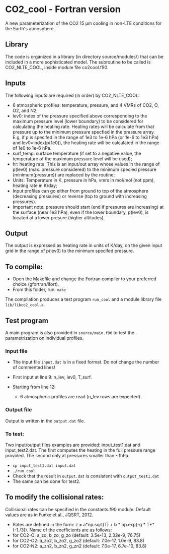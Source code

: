 # CO2_cool - Fortran version
A new parameterization of the CO2 15 µm cooling in non-LTE conditions for the Earth's atmosphere.

## Library 

The code is organized in a library (in directory source/modules/) that can be included in a more sophisticated model. 
The subroutine to be called is CO2_NLTE_COOL, inside module file co2cool.f90. 

## Inputs

The following inputs are required (in order) by CO2_NLTE_COOL:
- 6 atmospheric profiles: temperature, pressure, and 4 VMRs of CO2, O, O2, and N2; 
- lev0: index of the pressure specified above corresponding to the maximum pressure level (lower boundary) to be considered for calculating the heating rate. Heating rates will be calculate from that pressure up to the minimum pressure specfied in the pressure array. E.g, if p is specifed in the range of 1e3 to 1e-6 hPa (or 1e-6 to 1e3 hPa) and lev0=index(p(1e0)), the heating rate will be calculated in the range of 1e0 to 1e-6 hPa.
- surf_temp: surface temperature (if set to a negative value, the temperature of the maximum pressure level will be used);
- hr: heating rate. This is an input/out array whose values in the range of p(lev0) (max. pressure considered) to the minimum specied pressure (minimum(pressure)) are replaced by the routine; 
- Units: Temperature in K, pressure in hPa, vmrs in mol/mol (not ppm), heating rate in K/day;
- Input profiles can go either from ground to top of the atmosphere (decreasing pressures) or reverse (top to ground with increasing pressures).
- Important note: pressure should start (end if pressures are increasing) at the surface (near 1e3 hPa), even if the lower boundary, p(lev0), is located at a lower presure (higher altitudes).

## Output

The output is expressed as heating rate in units of K/day, on the given input grid in the range of p(lev0) to the minimum specifed pressure.

## To compile:
- Open the Makefile and change the Fortran compiler to your preferred choice (gfortran/ifort).
- From this folder, run: `make`

The compilation produces a test program `run_cool` and a module library file `lib/libco2_cool.a`.

## Test program
A main program is also provided in `source/main.f90` to test the parametrization on individual profiles. 
### Input file
- The input file `input.dat` is in a fixed format. Do not change the number of commented lines!

- First input at line 9: n_lev, lev0, T_surf.

- Starting from line 12:
    - 6 atmospheric profiles are read (n_lev rows are expected). 

### Output file
Output is written in the `output.dat` file.

### To test:
Two input/output files examples are provided: input_test1.dat and input_test2.dat. The first computes the heating in the full pressure range provided. The second only at pressures smaller than ~1hPa.    
- `cp input_test1.dat input.dat`
- `./run_cool`
- Check that the result in `output.dat` is consistent with `output_test1.dat`
- The same can be done for test2.

## To modify the collisional rates:
Collisional rates can be specified in the constants.f90 module. Default values are as in Funke et al., JQSRT, 2012.
- Rates are defined in the form: z = a*np.sqrt(T) + b * np.exp(-g * T**(-1./3)). Name of the coefficients are as follows: 
- for CO2-O: a_zo, b_zo, g_zo  (default: 3.5e-13, 2.32e-9, 76.75)
- for CO2-O2: a_zo2, b_zo2, g_zo2  (default: 7.0e-17, 1.0e-9, 83.8)
- for CO2-N2: a_zn2, b_zn2, g_zn2  (default: 7.0e-17, 6.7e-10, 83.8)
